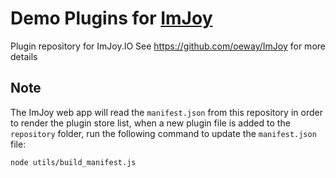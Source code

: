 # Demo Plugins for [ImJoy](https://imjoy.io)
Plugin repository for ImJoy.IO
See https://github.com/oeway/ImJoy for more details


## Note
The ImJoy web app will read the `manifest.json` from this repository in order to render the plugin store list, when a new plugin file is added to the `repository` folder, run the following command to update the `manifest.json` file:

```
node utils/build_manifest.js
```
